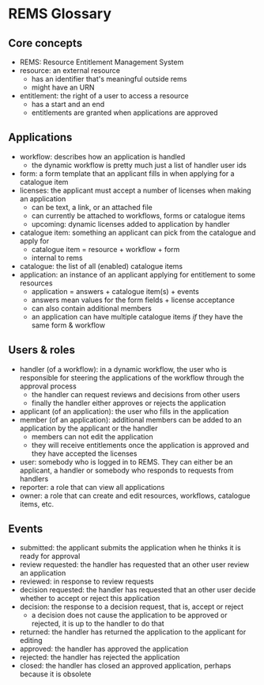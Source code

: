 # REMS Glossary

## Core concepts

- REMS: Resource Entitlement Management System
- resource: an external resource
  - has an identifier that's meaningful outside rems
  - might have an URN
- entitlement: the right of a user to access a resource
  - has a start and an end
  - entitlements are granted when applications are approved

## Applications

- workflow: describes how an application is handled
  - the dynamic workflow is pretty much just a list of handler user ids
- form: a form template that an applicant fills in when applying for a catalogue item
- licenses: the applicant must accept a number of licenses when making an application
  - can be text, a link, or an attached file
  - can currently be attached to workflows, forms or catalogue items
  - upcoming: dynamic licenses added to application by handler
- catalogue item: something an applicant can pick from the catalogue and apply for
  - catalogue item = resource + workflow + form
  - internal to rems
- catalogue: the list of all (enabled) catalogue items
- application: an instance of an applicant applying for entitlement to some resources
  - application = answers + catalogue item(s) + events
  - answers mean values for the form fields + license acceptance
  - can also contain additional members
  - an application can have multiple catalogue items _if_ they have the same form & workflow

## Users & roles

- handler (of a workflow): in a dynamic workflow, the user who is responsible for steering the applications of
  the workflow through the approval process
  - the handler can request reviews and decisions from other users
  - finally the handler either approves or rejects the application
- applicant (of an application): the user who fills in the application
- member (of an application): additional members can be added to an application by the applicant or the handler
  - members can not edit the application
  - they will receive entitlements once the application is approved and they have accepted the licenses
- user: somebody who is logged in to REMS. They can either be an applicant, a handler or somebody who
  responds to requests from handlers
- reporter: a role that can view all applications
- owner: a role that can create and edit resources, workflows, catalogue items, etc.

## Events

- submitted: the applicant submits the application when he thinks it is ready for approval
- review requested: the handler has requested that an other user review an application
- reviewed: in response to review requests
- decision requested: the handler has requested that an other user decide whether to accept or reject this application
- decision: the response to a decision request, that is, accept or reject
  - a decision does not cause the application to be approved or rejected, it is up to the handler to do that
- returned: the handler has returned the application to the applicant for editing
- approved: the handler has approved the application
- rejected: the handler has rejected the application
- closed: the handler has closed an approved application, perhaps because it is obsolete
